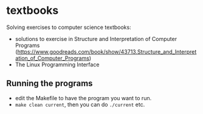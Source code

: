 # textbooks

Solving exercises to computer science textbooks:
- solutions to exercise in Structure and Interpretation of Computer Programs (https://www.goodreads.com/book/show/43713.Structure_and_Interpretation_of_Computer_Programs)
- The Linux Programming Interface


## Running the programs
- edit the Makefile to have the program you want to run.
- `make clean current`, then you can do `./current` etc.
